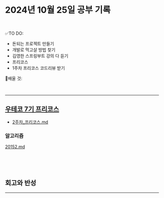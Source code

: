 # 2024년 10월 25일 공부 기록 

<br>

✅TO DO: 

- 돈되는 프로젝트 만들기
- 개발로 먹고살 방법 찾기
- 김영한 스프링부트 강의 다 듣기
- 프리코스
- 1주차 프리코스 코드리뷰 받기


💭배울 것:


<br>

---



## [우테코 7기 프리코스](..%2F..%2F..%2F%EC%9A%B0%EC%95%84%ED%95%9C%ED%85%8C%ED%81%AC%EC%BD%94%EC%8A%A4%2F%EC%9A%B0%ED%85%8C%EC%BD%94_7%EA%B8%B0%2F%ED%94%84%EB%A6%AC%EC%BD%94%EC%8A%A4%2F7%EA%B8%B0_%ED%94%84%EB%A6%AC%EC%BD%94%EC%8A%A4.md)


- [2주차_프리코스.md](..%2F..%2F..%2F%EC%9A%B0%EC%95%84%ED%95%9C%ED%85%8C%ED%81%AC%EC%BD%94%EC%8A%A4%2F%EC%9A%B0%ED%85%8C%EC%BD%94_7%EA%B8%B0%2F%ED%94%84%EB%A6%AC%EC%BD%94%EC%8A%A4%2F2%EC%A3%BC%EC%B0%A8%2F2%EC%A3%BC%EC%B0%A8_%ED%94%84%EB%A6%AC%EC%BD%94%EC%8A%A4.md)


### 알고리즘

[20152.md](..%2F..%2F..%2FAlgorithm%2FSolvedProblem%2F%EB%9E%9C%EB%8D%A4%EB%A7%88%EB%9D%BC%ED%86%A4%2F021%7E040%2F%EC%BD%94%EC%8A%A4-021%2F20152%2F20152.md)


<br><br><br>





## 회고와 반성

---

